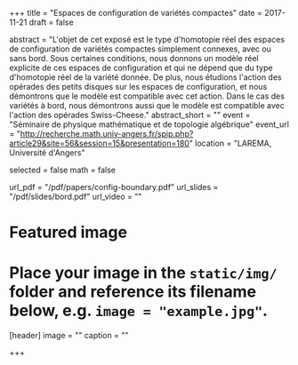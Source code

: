 +++
title = "Espaces de configuration de variétés compactes"
date = 2017-11-21
draft = false

abstract = "L'objet de cet exposé est le type d'homotopie réel des espaces de configuration de variétés compactes simplement connexes, avec ou sans bord. Sous certaines conditions, nous donnons un modèle réel explicite de ces espaces de configuration et qui ne dépend que du type d'homotopie réel de la variété donnée. De plus, nous étudions l'action des opérades des petits disques sur les espaces de configuration, et nous démontrons que le modèle est compatible avec cet action. Dans le cas des variétés à bord, nous démontrons aussi que le modèle est compatible avec l'action des opérades Swiss-Cheese."
abstract_short = ""
event = "Séminaire de physique mathématique et de topologie algébrique"
event_url = "http://recherche.math.univ-angers.fr/spip.php?article29&site=56&session=15&presentation=180"
location = "LAREMA, Université d'Angers"

selected = false
math = false

url_pdf = "/pdf/papers/config-boundary.pdf"
url_slides = "/pdf/slides/bord.pdf"
url_video = ""

# Featured image
# Place your image in the `static/img/` folder and reference its filename below, e.g. `image = "example.jpg"`.
[header]
image = ""
caption = ""

+++
